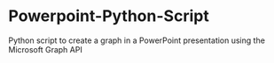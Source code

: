 # Powerpoint-Python-Script
Python script to create a graph in a PowerPoint presentation using the Microsoft Graph API

